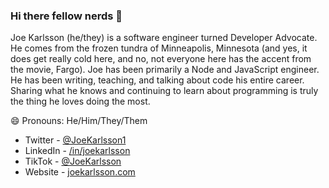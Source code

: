 ### Hi there fellow nerds 👋

Joe Karlsson (he/they) is a software engineer turned Developer Advocate. He comes from the frozen tundra of Minneapolis, Minnesota (and yes, it does get really cold here, and no, not everyone here has the accent from the movie, Fargo). Joe has been primarily a Node and JavaScript engineer. He has been writing, teaching, and talking about code his entire career. Sharing what he knows and continuing to learn about programming is truly the thing he loves doing the most.

😄 Pronouns: He/Him/They/Them

* Twitter - [@JoeKarlsson1](https://twitter.com/JoeKarlsson1)
* LinkedIn - [/in/joekarlsson](https://www.linkedin.com/in/joekarlsson/)
* TikTok - [@JoeKarlsson](https://www.tiktok.com/@joekarlsson)
* Website - [joekarlsson.com](https://www.joekarlsson.com/)

<!--
**JoeKarlsson/JoeKarlsson** is a ✨ _special_ ✨ repository because its `README.md` (this file) appears on your GitHub profile.

Here are some ideas to get you started:

- 🔭 I’m currently working on ...
- 🌱 I’m currently learning ...
- 👯 I’m looking to collaborate on ...
- 🤔 I’m looking for help with ...
- 💬 Ask me about ...
- 📫 How to reach me: ...
- 😄 Pronouns: ...
- ⚡ Fun fact: ...
-->
